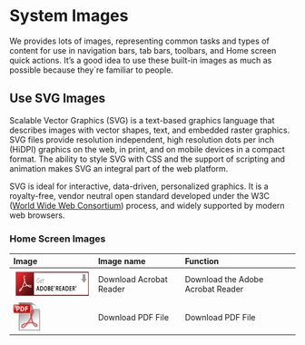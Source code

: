 # System Images

We provides lots of images, representing common tasks and types of content for
use in navigation bars, tab bars, toolbars, and Home screen quick actions. It’s
a good idea to use these built-in images as much as possible because they´re
familiar to people.

## Use SVG Images

Scalable Vector Graphics (SVG) is a text-based graphics language that describes
images with vector shapes, text, and embedded raster graphics. SVG files provide
resolution independent, high resolution dots per inch (HiDPI) graphics on the
web, in print, and on mobile devices in a compact format. The ability to style
SVG with CSS and the support of scripting and animation makes SVG an integral
part of the web platform.

SVG is ideal for interactive, data-driven, personalized graphics. It is a
royalty-free, vendor neutral open standard developed under the W3C
([World Wide Web Consortium][1]) process, and widely supported by modern web
browsers.

[1]: https://www.w3.org

### Home Screen Images

| Image                                                                                  | Image name              | Function                          |
| :---                                                                                   | :---                    | :---                              |
| <img src="system-images/AcrobatReader.svg" alt="Download Acrobat Reader" height="50">  | Download Acrobat Reader | Download the Adobe Acrobat Reader |
| <img src="system-images/DownloadPDF.svg" alt="Download PDF File" height="50">          | Download PDF File       | Download PDF File                 |


